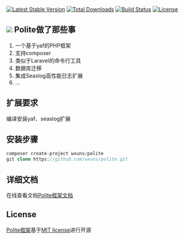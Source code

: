 [![Latest Stable Version](https://poser.pugx.org/wxuns/polite/v/stable)](https://packagist.org/packages/wxuns/polite)
[![Total Downloads](https://poser.pugx.org/wxuns/polite/downloads)](https://packagist.org/packages/wxuns/polite)
[![Build Status](https://api.travis-ci.org/wxuns/polite.svg)](https://travis-ci.org/wxuns/polite)
[![License](https://poser.pugx.org/wxuns/polite/license)](https://packagist.org/packages/wxuns/polite)

<a href="http://prt.ruffood.com/jump"><img src="http://prt.ruffood.com/svg" /></a>
**Polite做了那些事**
----
1. 一个基于yaf的PHP框架
2. 支持composer
3. 类似于Laravel的命令行工具
4. 数据库迁移
5. 集成Seaslog高性能日志扩展
6.  ...

**扩展要求**
----
编译安装yaf、seaslog扩展

**安装步骤**
----
```php
composer create-project wxuns/polite
git clone https://github.com/wxuns/polite.git
```

**详细文档**
----
在线查看文档[Polite框架文档](https://doc.wxuns.cn "Polite框架文档")

**License**
----
[Polite框架](https://github.com/wxuns/polite.git "Polite框架")基于[MIT license](http://opensource.org/licenses/MIT)进行开源
